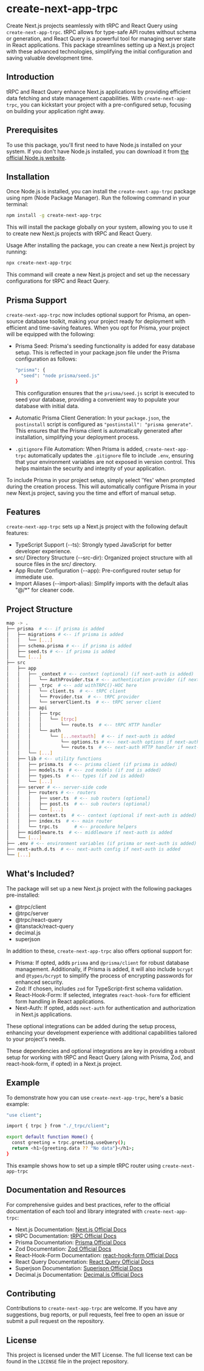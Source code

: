 # create-next-app-trpc

Create Next.js projects seamlessly with tRPC and React Query using `create-next-app-trpc`. tRPC allows for type-safe API routes without schema or generation, and React Query is a powerful tool for managing server state in React applications. This package streamlines setting up a Next.js project with these advanced technologies, simplifying the initial configuration and saving valuable development time.

## Introduction

tRPC and React Query enhance Next.js applications by providing efficient data fetching and state management capabilities. With `create-next-app-trpc`, you can kickstart your project with a pre-configured setup, focusing on building your application right away.

## Prerequisites

To use this package, you'll first need to have Node.js installed on your system. If you don't have Node.js installed, you can download it from [the official Node.js website](https://nodejs.org/).

## Installation

Once Node.js is installed, you can install the `create-next-app-trpc` package using npm (Node Package Manager). Run the following command in your terminal:

```bash
npm install -g create-next-app-trpc
```

This will install the package globally on your system, allowing you to use it to create new Next.js projects with tRPC and React Query.

Usage
After installing the package, you can create a new Next.js project by running:

```bash
npx create-next-app-trpc
```

This command will create a new Next.js project and set up the necessary configurations for tRPC and React Query.

## Prisma Support

`create-next-app-trpc` now includes optional support for Prisma, an open-source database toolkit, making your project ready for deployment with efficient and time-saving features. When you opt for Prisma, your project will be equipped with the following:

- Prisma Seed: Prisma's seeding functionality is added for easy database setup. This is reflected in your package.json file under the Prisma configuration as follows:

  ```bash
  "prisma": {
    "seed": "node prisma/seed.js"
  }
  ```

  This configuration ensures that the `prisma/seed.js` script is executed to seed your database, providing a convenient way to populate your database with initial data.

- Automatic Prisma Client Generation: In your `package.json`, the `postinstall` script is configured as `"postinstall": "prisma generate"`. This ensures that the Prisma client is automatically generated after installation, simplifying your deployment process.
- `.gitignore` File Automation: When Prisma is added, `create-next-app-trpc` automatically updates the `.gitignore` file to include `.env`, ensuring that your environment variables are not exposed in version control. This helps maintain the security and integrity of your application.

To include Prisma in your project setup, simply select 'Yes' when prompted during the creation process. This will automatically configure Prisma in your new Next.js project, saving you the time and effort of manual setup.

## Features

`create-next-app-trpc` sets up a Next.js project with the following default features:

- TypeScript Support (--ts): Strongly typed JavaScript for better developer experience.
- src/ Directory Structure (--src-dir): Organized project structure with all source files in the src/ directory.
- App Router Configuration (--app): Pre-configured router setup for immediate use.
- Import Aliases (--import-alias): Simplify imports with the default alias "@/\*" for cleaner code.

## Project Structure

```bash
map -> .
├── prisma  # <-- if prisma is added
│   ├── migrations # <-- if prisma is added
│   │   └── [...]
│   ├── schema.prisma # <-- if prisma is added
│   ├── seed.ts # <-- if prisma is added
│   └── [...]
├── src
│   ├── app
│   │   ├── _context # <-- context (optional) (if next-auth is added)
│   │   │   └── AuthProvider.tsx # <-- authentication provider (if next-auth is added)
│   │   ├── _trpc  # <-- add withTRPC()-HOC here
│   │   │   └── client.ts  # <-- tRPC client
│   │   │   └── Provider.tsx  # <-- tRPC provider
│   │   │   └── serverClient.ts  # <-- tRPC server client
│   │   ├── api
│   │   │   ├── trpc
│   │   │   │   └── [trpc]
│   │   │   │       └── route.ts  # <-- tRPC HTTP handler
│   │   │   └── auth
│   │   │       └── [...nextauth]  # <-- if next-auth is added
│   │   │           └── options.ts # <-- next-auth options if next-auth is added
│   │   │           └── route.ts  # <-- next-auth HTTP handler if next-auth is added
│   │   └── [...]
│   ├── lib # <-- utility functions
│   │   ├── prisma.ts  # <-- prisma client (if prisma is added)
│   │   ├── models.ts  # <-- zod models (if zod is added)
│   │   ├── types.ts  # <-- types (if zod is added)
│   │   └── [...]
│   ├── server # <-- server-side code
│   │   ├── routers # <-- routers
│   │   │   ├── user.ts  # <-- sub routers (optional)
│   │   │   ├── post.ts  # <-- sub routers (optional)
│   │   │   └── [...]
│   │   ├── context.ts  # <-- context (optional if next-auth is added)
│   │   ├── index.ts  # <-- main router
│   │   └── trpc.ts      # <-- procedure helpers
│   ├── middleware.ts  # <-- middleware if next-auth is added
│   └── [...]
├── .env # <-- environment variables (if prisma or next-auth is added)
├── next-auth.d.ts  # <-- next-auth config if next-auth is added
└── [...]
```

## What's Included?

The package will set up a new Next.js project with the following packages pre-installed:

- @trpc/client
- @trpc/server
- @trpc/react-query
- @tanstack/react-query
- decimal.js
- superjson

In addition to these, `create-next-app-trpc` also offers optional support for:

- Prisma: If opted, adds `prisma` and `@prisma/client` for robust database management. Additionally, if Prisma is added, it will also include `bcrypt` and `@types/bcrypt` to simplify the process of encrypting passwords for enhanced security.
- Zod: If chosen, includes `zod` for TypeScript-first schema validation.
- React-Hook-Form: If selected, integrates `react-hook-form` for efficient form handling in React applications.
- Next-Auth: If opted, adds `next-auth` for authentication and authorization in Next.js applications.

These optional integrations can be added during the setup process, enhancing your development experience with additional capabilities tailored to your project's needs.

These dependencies and optional integrations are key in providing a robust setup for working with tRPC and React Query (along with Prisma, Zod, and react-hook-form, if opted) in a Next.js project.

## Example

To demonstrate how you can use `create-next-app-trpc`, here's a basic example:

```bash
"use client";

import { trpc } from "./_trpc/client";

export default function Home() {
  const greeting = trpc.greeting.useQuery();
  return <h1>{greeting.data ?? "No data"}</h1>;
}
```

This example shows how to set up a simple tRPC router using `create-next-app-trpc`

## Documentation and Resources

For comprehensive guides and best practices, refer to the official documentation of each tool and library integrated with `create-next-app-trpc`:

- Next.js Documentation: [Next.js Official Docs](https://nextjs.org/docs/getting-started)
- tRPC Documentation: [tRPC Official Docs](https://trpc.io/)
- Prisma Documentation: [Prisma Official Docs](https://www.prisma.io/docs/)
- Zod Documentation: [Zod Official Docs](https://zod.dev/)
- React-Hook-Form Documentation: [react-hook-form Official Docs](https://react-hook-form.com/)
- React Query Documentation: [React Query Official Docs](https://react-query.tanstack.com/)
- Superjson Documentation: [Superjson Official Docs](https://www.npmjs.com/package/superjson)
- Decimal.js Documentation: [Decimal.js Official Docs](https://mikemcl.github.io/decimal.js/)

## Contributing

Contributions to `create-next-app-trpc` are welcome. If you have any suggestions, bug reports, or pull requests, feel free to open an issue or submit a pull request on the repository.

## License

This project is licensed under the MIT License. The full license text can be found in the `LICENSE` file in the project repository.
